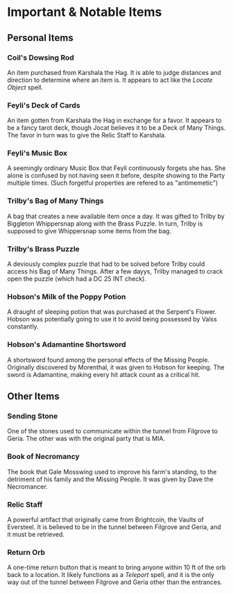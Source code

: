 # Important & Notable Items

## Personal Items

### Coil's Dowsing Rod

An item purchased from Karshala the Hag. It is able to judge distances and direction to determine where an item is. It appears to act like the *Locate Object* spell.

### Feyli's Deck of Cards

An item gotten from Karshala the Hag in exchange for a favor. It appears to be a fancy tarot deck, though Jocat believes it to be a Deck of Many Things. The favor in turn was to give the Relic Staff to Karshala. 

### Feyli's Music Box

A seemingly ordinary Music Box that Feyli continuously forgets she has. She alone is confused by not having seen it before, despite showing to the Party multiple times. (Such forgetful properties are refered to as "antimemetic")

### Trilby's Bag of Many Things

A bag that creates a new available item once a day. It was gifted to Trilby by Biggleton Whippersnap along with the Brass Puzzle. In turn, Trilby is supposed to give Whippersnap some items from the bag.

### Trilby's Brass Puzzle

A deviously complex puzzle that had to be solved before Trilby could access his Bag of Many Things. After a few dayys, Trilby managed to crack open the puzzle (which had a DC 25 INT check). 

### Hobson's Milk of the Poppy Potion

A draught of sleeping potion that was purchased at the Serpent's Flower. Hobson was potentially going to use it to avoid being possessed by Valss constantly.

### Hobson's Adamantine Shortsword

A shortsword found among the personal effects of the Missing People. Originally discovered by Morenthal, it was given to Hobson for keeping. The sword is Adamantine, making every hit attack count as a critical hit.

## Other Items

### Sending Stone

One of the stones used to communicate within the tunnel from Filgrove to Geria. The other was with the original party that is MIA.

### Book of Necromancy

The book that Gale Mosswing used to improve his farm's standing, to the detriment of his family and the Missing People. It was given by Dave the Necromancer.

### Relic Staff

A powerful artifact that originally came from Brightcoin, the Vaults of Eversteel. It is believed to be in the tunnel between Filgrove and Geria, and it must be retrieved.

### Return Orb

A one-time return button that is meant to bring anyone within 10 ft of the orb back to a location. It likely functions as a *Teleport* spell, and it is the only way out of the tunnel between Filgrove and Geria other than the entrances.
